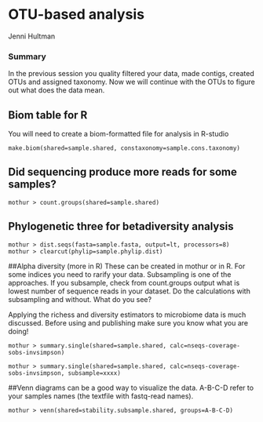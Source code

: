 OTU-based analysis 
=====================================
Jenni Hultman

### Summary

In the previous session you quality filtered your data, made contigs, created OTUs and assigned taxonomy. Now we will continue with the OTUs to figure out what does the data mean. 


## Biom table for R 

You will need to create a biom-formatted file for analysis in R-studio


```
make.biom(shared=sample.shared, constaxonomy=sample.cons.taxonomy)
```
## Did sequencing produce more reads for some samples?
```
mothur > count.groups(shared=sample.shared)
```
## Phylogenetic three for betadiversity analysis

```
mothur > dist.seqs(fasta=sample.fasta, output=lt, processors=8)
mothur > clearcut(phylip=sample.phylip.dist)

```
##Alpha diversity (more in R)
These can be created in mothur or in R. For some indices you need to rarify your data. Subsampling is one of the approaches. If you subsample, check from count.groups output what is lowest number of sequence reads in your dataset. Do the calculations with subsampling and without. What do you see?

Applying the richess and diversity estimators to microbiome data is much discussed. Before using and publishing make sure you know what you are doing!

    mothur > summary.single(shared=sample.shared, calc=nseqs-coverage-sobs-invsimpson)
```
mothur > summary.single(shared=sample.shared, calc=nseqs-coverage-sobs-invsimpson, subsample=xxxx)
```


##Venn diagrams can be a good way to visualize the data. A-B-C-D refer to your samples names (the textfile with fastq-read names). 
```
mothur > venn(shared=stability.subsample.shared, groups=A-B-C-D)
```
